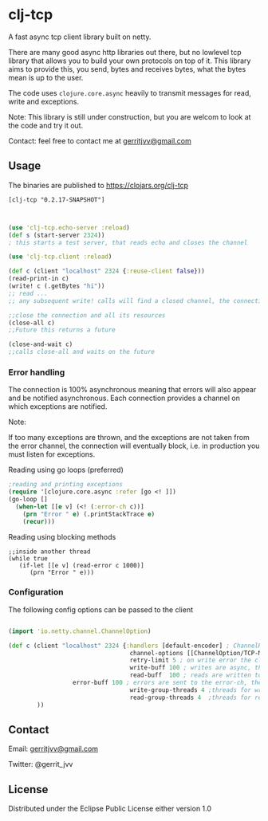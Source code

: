# clj-tcp

A fast async tcp client library built on netty.

There are many good async http libraries out there, but no lowlevel tcp library that allows you to build your own protocols on top of it.
This library aims to provide this, you send, bytes and receives bytes, what the bytes mean is up to the user.

The code uses ```clojure.core.async``` heavily to transmit messages for read, write and exceptions.


Note: This library is still under construction, but you are welcom to look at the code and try it out.

Contact: feel free to contact me at gerritjvv@gmail.com

## Usage

The binaries are published to https://clojars.org/clj-tcp

```[clj-tcp "0.2.17-SNAPSHOT"]```


```clojure


(use 'clj-tcp.echo-server :reload)
(def s (start-server 2324))
; this starts a test server, that reads echo and closes the channel

(use 'clj-tcp.client :reload)

(def c (client "localhost" 2324 {:reuse-client false}))
(read-print-in c)
(write! c (.getBytes "hi"))
;; read ...
;; any subsequent write! calls will find a closed channel, the connection will reconnect, and retry the send.

;;close the connection and all its resources
(close-all c)
;;Future this returns a future

(close-and-wait c)
;;calls close-all and waits on the future

```

### Error handling

The connection is 100% asynchronous meaning that errors will also appear and be notified asynchronous.
Each connection provides a channel on which exceptions are notified.

Note:

If too many exceptions are thrown, and the exceptions are not taken from the error channel, the connection will eventually block, i.e. in production you must listen for exceptions.

Reading using go loops (preferred)

```clojure
;reading and printing exceptions
(require '[clojure.core.async :refer [go <! ]])
(go-loop []
  (when-let [[e v] (<! (:error-ch c))]
    (prn "Error " e) (.printStackTrace e)
    (recur)))
``` 

Reading using blocking methods

```
;;inside another thread
(while true
   (if-let [[e v] (read-error c 1000)]
      (prn "Error " e)))
```    

### Configuration

The following config options can be passed to the client



```clojure

(import 'io.netty.channel.ChannelOption)

(def c (client "localhost" 2324 {:handlers [default-encoder] ; ChannelHandlers that will be added to the Channel pipeline
                                  channel-options [[ChannelOption/TCP-NODELAY true][ChannelOption/SO_RCVBUF (int 5242880)]] ;io.netty.channel options a sequence of [option val] e.g. [[option val] ... ]
                                  retry-limit 5 ; on write error the client will retry the write this amount of times
                                  write-buff 100 ; writes are async, this is the buffer thats used for the clojure.async.channel
                                  read-buff  100 ; reads are written to the read channel, the buffer is specified here
				  error-buff 100 ; errors are sent to the error-ch, the buffer is specified here
                                  write-group-threads 4 ;threads for writing
                                  read-group-threads 4  ;threads for reading
        ))
```

## Contact

Email: gerritjvv@gmail.com

Twitter: @gerrit_jvv

## License


Distributed under the Eclipse Public License either version 1.0
